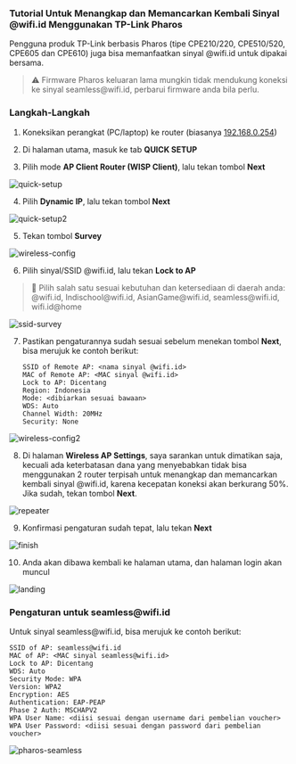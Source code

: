 ### **Tutorial Untuk Menangkap dan Memancarkan Kembali Sinyal @wifi.id Menggunakan TP-Link Pharos**

Pengguna produk TP-Link berbasis Pharos (tipe CPE210/220, CPE510/520, CPE605 dan CPE610) juga bisa memanfaatkan sinyal @wifi.id untuk dipakai bersama.

> :warning: Firmware Pharos keluaran lama mungkin tidak mendukung koneksi ke sinyal seamless<span></span>@wifi.id, perbarui firmware anda bila perlu.

### **Langkah-Langkah**

1. Koneksikan perangkat (PC/laptop) ke router (biasanya [192.168.0.254](http://192.168.0.254))

2. Di halaman utama, masuk ke tab **QUICK SETUP**

3. Pilih mode **AP Client Router (WISP Client)**, lalu tekan tombol **Next**

![quick-setup](pics/pharos/01-quick-setup-1.png)

4. Pilih **Dynamic IP**, lalu tekan tombol **Next**

![quick-setup2](pics/pharos/02-quick-setup-2.png)

5. Tekan tombol **Survey**

![wireless-config](pics/pharos/03-wireless-config.png)

6. Pilih sinyal/SSID @wifi.id, lalu tekan **Lock to AP**

> :loudspeaker: Pilih salah satu sesuai kebutuhan dan ketersediaan di daerah anda: @wifi.id, Indischool<span></span>@wifi.id, AsianGame<span></span>@wifi.id, seamless<span></span>@wifi.id, wifi.id<span></span>@home

![ssid-survey](pics/pharos/04-ssid-survey.png)

7. Pastikan pengaturannya sudah sesuai sebelum menekan tombol **Next**, bisa merujuk ke contoh berikut:

   ```
   SSID of Remote AP: <nama sinyal @wifi.id>
   MAC of Remote AP: <MAC sinyal @wifi.id>
   Lock to AP: Dicentang
   Region: Indonesia
   Mode: <dibiarkan sesuai bawaan>
   WDS: Auto
   Channel Width: 20MHz
   Security: None
   ```

![wireless-config2](pics/pharos/05-wireless-config2.png)

8. Di halaman **Wireless AP Settings**, saya sarankan untuk dimatikan saja, kecuali ada keterbatasan dana yang menyebabkan tidak bisa menggunakan 2 router terpisah untuk menangkap dan memancarkan kembali sinyal @wifi.id, karena kecepatan koneksi akan berkurang 50%. Jika sudah, tekan tombol **Next**.

![repeater](pics/pharos/06-repeater.png)

9. Konfirmasi pengaturan sudah tepat, lalu tekan **Next**

![finish](pics/pharos/07-finish.png)

10. Anda akan dibawa kembali ke halaman utama, dan halaman login akan muncul

![landing](pics/09-login-page.png)


### **Pengaturan untuk seamless<span></span>@wifi.id**

Untuk sinyal seamless<span></span>@wifi.id, bisa merujuk ke contoh berikut:

   ```
   SSID of AP: seamless@wifi.id
   MAC of AP: <MAC sinyal seamless@wifi.id>
   Lock to AP: Dicentang
   WDS: Auto
   Security Mode: WPA
   Version: WPA2
   Encryption: AES
   Authentication: EAP-PEAP
   Phase 2 Auth: MSCHAPV2
   WPA User Name: <diisi sesuai dengan username dari pembelian voucher>
   WPA User Password: <diisi sesuai dengan password dari pembelian voucher>
   ```

![pharos-seamless](pics/pharos/seamless-config.png)